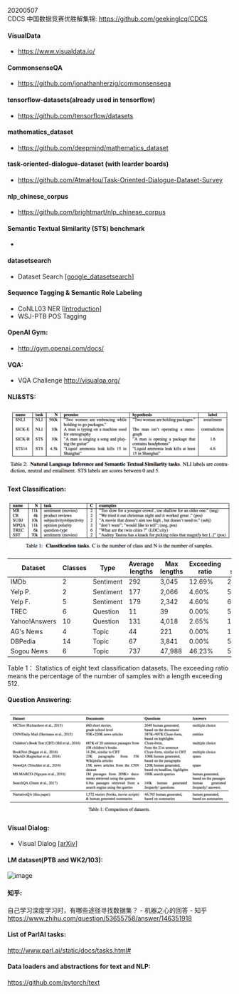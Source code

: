 20200507  
CDCS 中国数据竞赛优胜解集锦: https://github.com/geekinglcq/CDCS  

#### VisualData
- https://www.visualdata.io/

#### CommonsenseQA
- https://github.com/jonathanherzig/commonsenseqa

#### tensorflow-datasets(already used in tensorflow)
- https://github.com/tensorflow/datasets

#### mathematics_dataset
- https://github.com/deepmind/mathematics_dataset

#### task-oriented-dialogue-dataset (with learder boards)
- https://github.com/AtmaHou/Task-Oriented-Dialogue-Dataset-Survey 

#### nlp_chinese_corpus
- https://github.com/brightmart/nlp_chinese_corpus

#### Semantic Textual Similarity (STS) benchmark
- 

#### datasetsearch
- Dataset Search [[google_datasetsearch](https://toolbox.google.com/datasetsearch)]

#### Sequence Tagging & Semantic Role Labeling
- CoNLL03 NER  [[Introduction](https://arxiv.org/pdf/cs/0306050.pdf)]
- WSJ-PTB POS Tagging

#### OpenAI Gym:
- http://gym.openai.com/docs/  

#### VQA:
- VQA Challenge http://visualqa.org/  

#### NLI&STS:
![image](https://github.com/jayjfu/datasets/blob/master/NLITaskAndSTSTask.png)

#### Text Classification:
![image](https://github.com/jayjfu/datasets/blob/master/ClassificationTasks.png)

| Dataset        | Classes | Type      | Average lengths | Max lengths | Exceeding ratio | Train samples | Test samples |
|----------------|---------|-----------|-----------------|-------------|-----------------|---------------|--------------|
| IMDb           | 2       | Sentiment | 292             | 3,045       | 12\.69%         | 25,000        | 25,000       |
| Yelp P\.       | 2       | Sentiment | 177             | 2,066       | 4\.60%          | 560,000       | 38,000       |
| Yelp F\.       | 5       | Sentiment | 179             | 2,342       | 4\.60%          | 650,000       | 50,000       |
| TREC           | 6       | Question  | 11              | 39          | 0\.00%          | 5,452         | 500          |
| Yahoo\!Answers | 10      | Question  | 131             | 4,018       | 2\.65%          | 1,400,000     | 60,000       |
| AG's News      | 4       | Topic     | 44              | 221         | 0\.00%          | 120,000       | 7,600        |
| DBPedia        | 14      | Topic     | 67              | 3,841       | 0\.00%          | 560,000       | 70,000       |
| Sogou News     | 6       | Topic     | 737             | 47,988      | 46\.23%         | 54,000        | 6,000        |

Table 1： Statistics of eight text classification datasets. The exceeding ratio means the percentage of the number of
samples with a length exceeding 512.

#### Question Answering:
![image](https://github.com/jayjfu/datasets/blob/master/QA%20dataset.png)

#### Visual Dialog:
- Visual Dialog [[arXiv](https://arxiv.org/abs/1611.08669)]

#### LM dataset(PTB and WK2/103):  
![image](https://github.com/jfu790900173/datasets/blob/master/LM%20dataset(PTB%20and%20WK2:103).png)

#### 知乎:
自己学习深度学习时，有哪些途径寻找数据集？ - 机器之心的回答 - 知乎
https://www.zhihu.com/question/53655758/answer/146351918

#### List of ParlAI tasks: 
http://www.parl.ai/static/docs/tasks.html#

#### Data loaders and abstractions for text and NLP: 
https://github.com/pytorch/text
